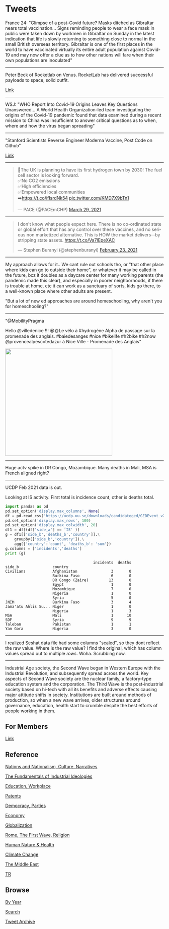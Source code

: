 # Tweets

France 24: "Glimpse of a post-Covid future? Masks ditched as Gibraltar
nears total vaccination... Signs reminding people to wear a face mask
in public were taken down by workmen in Gibraltar on Sunday in the
latest indication that life is slowly returning to something close to
normal in the small British overseas territory. Gibraltar is one of
the first places in the world to have vaccinated virtually its entire
adult population against Covid-19 and may now offer a clue as to how
other nations will fare when their own populations are inoculated"

---

Peter Beck of Rocketlab on Venus. RocketLab has delivered successful
payloads to space, solid outfit. 

[Link](https://youtu.be/SjuxmH7eWHc?t=1581)

---

WSJ: "WHO Report Into Covid-19 Origins Leaves Key Questions
Unanswered... A World Health Organization-led team investigating the
origins of the Covid-19 pandemic found that data examined during a
recent mission to China was insufficient to answer critical questions
as to when, where and how the virus began spreading"

---

"Stanford Scientists Reverse Engineer Moderna Vaccine, Post Code on Github"

[Link](https://www.vice.com/amp/en/article/7k9gya/stanford-scientists-reverse-engineer-moderna-vaccine-post-code-on-github)

---

<blockquote class="twitter-tweet"><p lang="en" dir="ltr">📢The UK is planning to have its first hydrogen town by 2030! The fuel cell sector is looking forward.<br>✅No CO2 emissions<br>✅High efficiencies<br>✅Empowered local communities<br>➡️<a href="https://t.co/ifIsrdNk54">https://t.co/ifIsrdNk54</a> <a href="https://t.co/KMD7X9bTn1">pic.twitter.com/KMD7X9bTn1</a></p>&mdash; PACE (@PACEmCHP) <a href="https://twitter.com/PACEmCHP/status/1376496265337450496?ref_src=twsrc%5Etfw">March 29, 2021</a></blockquote> <script async src="https://platform.twitter.com/widgets.js" charset="utf-8"></script>

---

<blockquote class="twitter-tweet"><p lang="en" dir="ltr">I don&#39;t know what people expect here. There is no co-ordinated state or global effort that has any control over these vaccines, and no serious non marketized alternative. This is HOW the market delivers--by stripping state assets. <a href="https://t.co/Va7lEpeXAC">https://t.co/Va7lEpeXAC</a></p>&mdash; Stephen Buranyi (@stephenburanyi) <a href="https://twitter.com/stephenburanyi/status/1364179702831792134?ref_src=twsrc%5Etfw">February 23, 2021</a></blockquote> <script async src="https://platform.twitter.com/widgets.js" charset="utf-8"></script>

---

My approach allows for it..  We cant rule out schools tho, or "that
other place where kids can go to outside their home", or whatever it
may be called in the future, bcz it doubles as a daycare center for
many working parents (the pandemic made this clear), and especially in
poorer neighborhoods, if there is trouble at home, etc it can work as
a sanctuary of sorts, kids go there, to a well-known place where other
adults are present.

"But a lot of new ed approaches are around homeschooling, why aren't
you for homeschooling?"

---

"@MobilityPragma

Hello @villedenice !!! 😎🌞Le vélo à #hydrogène Alpha de passage sur
la promenade des anglais. #baiedesanges #nice #bikelife #h2bike #h2now
@provencealpescotedazur à Nice Ville - Promenade des Anglais"

<img width="340" src="https://pbs.twimg.com/media/ExqAP64WQAkjHK_?format=jpg&name=small"/>

---

Huge actv spike in DR Congo, Mozambique. Many deaths in Mali, MSA is
French aligned right?

---

UCDP Feb 2021 data is out.

Looking at IS activity. First total is incidence count, other is
deaths total.

```python
import pandas as pd
pd.set_option('display.max_columns', None)
df = pd.read_csv('https://ucdp.uu.se/downloads/candidateged/GEDEvent_v21_0_2.csv')
pd.set_option('display.max_rows', 100)
pd.set_option('display.max_colwidth', 20)
df1 = df[(df['side_a'] == 'IS' )]
g = df1[['side_b','deaths_b','country']].\
    groupby(['side_b','country']).\
    agg({'country':'count', 'deaths_b': 'sum'})
g.columns = ['incidents','deaths']    
print (g)
```

```text
                                       incidents  deaths
side_b               country                            
Civilians            Afghanistan               3       0
                     Burkina Faso              6       0
                     DR Congo (Zaire)         13       0
                     Egypt                     1       0
                     Mozambique                7       0
                     Nigeria                   1       0
                     Syria                     5       0
JNIM                 Burkina Faso              3       4
Jama'atu Ahlis Su... Niger                     1       0
                     Nigeria                   1       3
MSA                  Mali                      1      10
SDF                  Syria                     9       9
Taleban              Pakistan                  1       1
Yan Gora             Nigeria                   3       0
```

---

I realized Seshat data file had some columns "scaled", so they dont
reflect the raw value. Where is the raw value? I find the original,
which has column values spread out to multiple *rows*. Woha. Scrubbing
now.

---

Industrial Age society, the Second Wave began in Western Europe with
the Industrial Revolution, and subsequently spread across the
world. Key aspects of Second Wave society are the nuclear family, a
factory-type education system and the corporation. The Third Wave is
the post-industrial society based on hi-tech with all its benefits and
adverse effects causing major attitude shifts in society. Institutions
are built around methods of production, so when a new wave arrives,
older structures around governance, education, health start to crumble
despite the best efforts of people working in them.

## For Members

[Link](https://thirdwave-members.herokuapp.com)

## Reference

[Nations and Nationalism, Culture, Narratives](/2013/02/nations-and-nationalism.md)

[The Fundamentals of Industrial Ideologies](/2011/04/fundamentals-of-industrial-ideologies.md)

[Education, Workplace](2017/09/education-workplace.md)

[Patents](/2018/09/patents.md)

[Democracy, Parties](/2016/11/democracy.md)

[Economy](/2018/05/economy.md)

[Globalization](/2018/09/globalization.md)

[Rome, The First Wave, Religion](/2017/12/rome.md)

[Human Nature & Health](/2020/07/human-nature.md)

[Climate Change](/2018/12/climate.md)

[The Middle East](/2019/07/middleeast.md)

[TR](../tr)

## Browse

[By Year](years.md)

[Search](search.html)

[Tweet Archive](/tweets/README.md)


